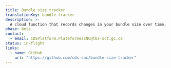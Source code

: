 ```yaml
---
title: Bundle size tracker
translationKey: bundle-tracker
description: >-
  A cloud function that records changes in your bundle size over time.
phase: beta
contact:
  - email: CDSPlatform.PlateformesSNC@tbs-sct.gc.ca
status: in-flight
links:
  - name: GitHub
    url: "https://github.com/cds-snc/bundle-size-tracker"
---
```

